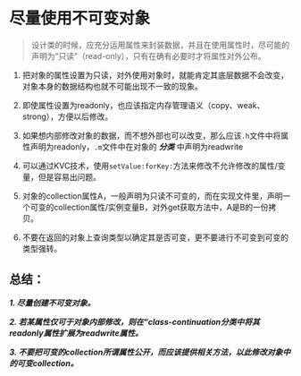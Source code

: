 # 尽量使用不可变对象

> 设计类的时候，应充分运用属性来封装数据，并且在使用属性时，尽可能的声明为“只读”（read-only），只有在确有必要时才将属性对外公布。

1. 把对象的属性设置为只读，对外使用对象时，就能肯定其底层数据不会改变，对象本身的数据结构也就不可能出现不一致的现象。


2. 即使属性设置为readonly，也应该指定内存管理语义（copy、weak、strong），方便以后修改。
3. 如果想内部修改对象的数据，而不想外部也可以改变，那么应该`.h`文件中将属性声明为readonly，`.m`文件中在对象的 ***分类*** 中声明为readwrite
4. 可以通过KVC技术，使用`setValue:forKey:`方法来修改不允许修改的属性/变量，但是容易出问题。
5. 对象的collection属性A，一般声明为只读不可变的，而在实现文件里，声明一个可变的collection属性/实例变量B，对外get获取方法中，A是B的一份拷贝。
6. 不要在返回的对象上查询类型以确定其是否可变，更不要进行不可变到可变的类型强转。

## 总结：
***1. 尽量创建不可变对象。***

***2. 若某属性仅可于对象内部修改，则在“class-continuation分类中将其readonly属性扩展为readwrite属性。***

***3. 不要把可变的collection所谓属性公开，而应该提供相关方法，以此修改对象中的可变collection。***

